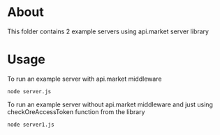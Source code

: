 # About

This folder contains 2 example servers using api.market server library

# Usage

To run an example server with api.market middleware 

```
node server.js
```

To run an example server without api.market middleware and just using checkOreAccessToken function from the library

```
node server1.js
```